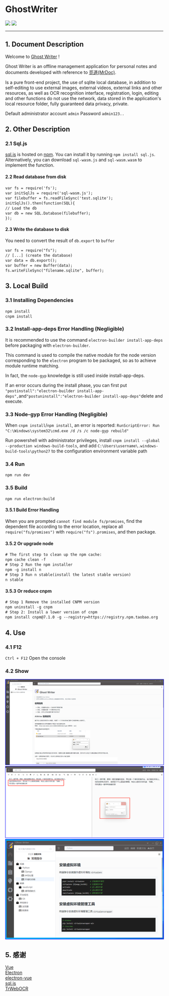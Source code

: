# GhostWriter
[![](https://img.shields.io/badge/GhostWriter-V1.0-gray.svg?longCache=true&colorB=orange)](https://github.com/MarkSamle/GhostWriter) [![](https://img.shields.io/badge/GhostWriterDoc-ZH-gray.svg?longCache=true&colorB=green)](README.md)

---

##  1. Document Description 

Welcome to [Ghost Writer]((https://github.com/MarkSamle/GhostWriter)) !  <br>

Ghost Writer is an offline management application for personal notes and documents developed with reference to [觅道(MrDoc)](https://github.com/zmister2016/MrDoc).  <br> 

Is a pure front-end project, the use of sqlite local database, in addition to self-editing to use external images, external videos, external links and other resources, as well as OCR recognition interface, registration, login, editing and other functions do not use the network, data stored in the application's local resource folder, fully guaranteed data privacy, private.<br>

Default administrator account `admin` Password `admin123..` 

## 2. Other Description
### 2.1 Sql.js

[sql.js](https://github.com/sql-js/sql.js) is hosted on [npm](https://www.npmjs.org/package/sql.js). You can install it by running `npm install sql.js`. Alternatively, you can download `sql-wasm.js` and `sql-wasm.wasm` to implement the function. 


#### 2.2 Read database from disk 
```
var fs = require('fs');
var initSqlJs = require('sql-wasm.js');
var filebuffer = fs.readFileSync('test.sqlite');
initSqlJs().then(function(SQL){
// Load the db
var db = new SQL.Database(filebuffer);
});
```

#### 2.3 Write the database to disk 
You need to convert the result of `db.export` to `buffer`
```
var fs = require("fs");
// [...] (create the database)
var data = db.export();
var buffer = new Buffer(data);
fs.writeFileSync("filename.sqlite", buffer);
```

## 3. Local Build 
### 3.1 Installing Dependencies 
```
npm install
cnpm install
```

### 3.2 Install-app-deps Error Handling (Negligible) 

It is recommended to use the command `electron-builder install-app-deps` before packaging with `electron-builder`.

This command is used to compile the native module for the node version corresponding to the `electron` program to be packaged, so as to achieve module runtime matching.

In fact, the `node-gyp` knowledge is still used inside install-app-deps. 

If an error occurs during the install phase, you can first put `"postinstall":"electron-builder install-app-deps",`and`"postuninstall":"electron-builder install-app-deps"`delete and execute. 


### 3.3 Node-gyp Error Handling (Negligible) 

When `cnpm install`/`npm install`, an error is reported: `RunScriptError: Run "C:\Windows\system32\cmd.exe /d /s /c node-gyp rebuild"` 

Run powershell with administrator privileges, install `cnpm install --global --production windows-build-tools`, and add `C:\Users\username\.windows-build-tools\python27` to the configuration environment variable path 

### 3.4 Run
```
npm run dev
```

### 3.5 Build
```
npm run electron:build
```
#### 3.5.1 Build Error Handling
 When you are prompted `cannot find module fs/promises`, find the dependent file according to the error location, replace all `require("fs/promises")` with `require("fs").promises`, and then package. 

#### 3.5.2 Or upgrade node
```
# The first step to clean up the npm cache: 
npm cache clean -f 
# Step 2 Run the npm installer 
npm -g install n 
# Step 3 Run n stable(install the latest stable version) 
n stable 
```

#### 3.5.3 Or reduce cnpm 

``` 
# Step 1 Remove the installed CNPM version 
npm uninstall -g cnpm 
# Step 2: Install a lower version of cnpm 
npm install cnpm@7.1.0 -g --registry=https://registry.npm.taobao.org 
``` 

## 4. Use
### 4.1 F12
`Ctrl + F12`  Open the console 
### 4.2 Show
<img src="./images/001.png" style="border:1px solid blue;" titlle='Collect'>
<img src="./images/002.png" style="border:1px solid blue;" titlle='edit'>
<img src="./images/003.png" style="border:1px solid blue;" titlle='show'>


## 5. 感谢
[Vue](https://github.com/vuejs/vue)<br>
[Electron](https://github.com/electron/electron)<br>
[electron-vue](https://github.com/SimulatedGREG/electron-vue)<br>
[sql.js](https://github.com/sql-js/sql.js)<br>
[TrWebOCR](https://github.com/alisen39/TrWebOCR)<br>
